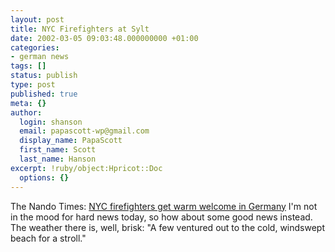 ```yaml
---
layout: post
title: NYC Firefighters at Sylt
date: 2002-03-05 09:03:48.000000000 +01:00
categories:
- german news
tags: []
status: publish
type: post
published: true
meta: {}
author:
  login: shanson
  email: papascott-wp@gmail.com
  display_name: PapaScott
  first_name: Scott
  last_name: Hanson
excerpt: !ruby/object:Hpricot::Doc
  options: {}
---
```

<p>The Nando Times: <a href="http://www.nandotimes.com/world/story/281296p-2535879c.html">NYC firefighters get warm welcome in Germany</a> I'm not in the mood for hard news today, so how about some good news instead. The weather there is, well, brisk: "A few ventured out to the cold, windswept beach for a stroll."</p>
